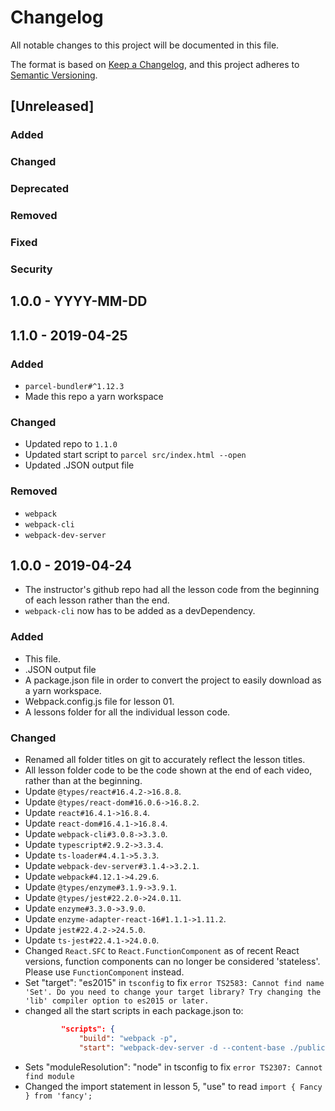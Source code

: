 # Changelog

All notable changes to this project will be documented in this file.

The format is based on [Keep a Changelog](https://keepachangelog.com/en/1.0.0/),
and this project adheres to [Semantic Versioning](https://semver.org/spec/v2.0.0.html).

## [Unreleased]

### Added

### Changed

### Deprecated

### Removed

### Fixed

### Security

## 1.0.0 - YYYY-MM-DD

## 1.1.0 - 2019-04-25

### Added
- `parcel-bundler#^1.12.3`
- Made this repo a yarn workspace

### Changed
- Updated repo to `1.1.0`
- Updated start script to `parcel src/index.html --open`
- Updated .JSON output file

### Removed
- `webpack`
- `webpack-cli`
- `webpack-dev-server`

## 1.0.0 - 2019-04-24
- The instructor's github repo had all the lesson code from the beginning of each lesson rather than the end.
- `webpack-cli` now has to be added as a devDependency.

### Added

- This file.
- .JSON output file
- A package.json file in order to convert the project to easily download as a yarn workspace.
- Webpack.config.js file for lesson 01.
- A lessons folder for all the individual lesson code.

### Changed

- Renamed all folder titles on git to accurately reflect the lesson titles.
- All lesson folder code to be the code shown at the end of each video, rather than at the beginning.
- Update `@types/react#16.4.2->16.8.8`.
- Update `@types/react-dom#16.0.6->16.8.2`.
- Update `react#16.4.1->16.8.4`.
- Update `react-dom#16.4.1->16.8.4`.
- Update `webpack-cli#3.0.8->3.3.0`.
- Update `typescript#2.9.2->3.3.4`.
- Update `ts-loader#4.4.1->5.3.3`.
- Update `webpack-dev-server#3.1.4->3.2.1`.
- Update `webpack#4.12.1->4.29.6`.
- Update `@types/enzyme#3.1.9->3.9.1`.
- Update `@types/jest#22.2.0->24.0.11`.
- Update `enzyme#3.3.0->3.9.0`.
- Update `enzyme-adapter-react-16#1.1.1->1.11.2`.
- Update `jest#22.4.2->24.5.0`.
- Update `ts-jest#22.4.1->24.0.0`.
- Changed `React.SFC` to `React.FunctionComponent` as of recent React versions, function components can no longer be considered 'stateless'. Please use `FunctionComponent` instead.
- Set "target": "es2015" in `tsconfig` to fix `error TS2583: Cannot find name 'Set'. Do you need to change your target library? Try changing the 'lib' compiler option to es2015 or later.`
- changed all the start scripts in each package.json to:
    ```json
            "scripts": {
                "build": "webpack -p",
                "start": "webpack-dev-server -d --content-base ./public"
    ```
- Sets "moduleResolution": "node" in tsconfig to fix `error TS2307: Cannot find module`
- Changed the import statement in lesson 5, "use" to read `import { Fancy } from 'fancy';`
